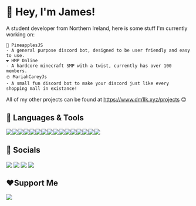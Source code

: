 # 👋 Hey, I'm James!
A student developer from Northern Ireland, here is some stuff I'm currently working on:
```
🍍 PineapplesJS
- A general purpose discord bot, designed to be user friendly and easy to use.
❤️ HMP Online
- A hardcore minecraft SMP with a twist, currently has over 100 members.
⛄ MariahCareyJs
- A small fun discord bot to make your discord just like every shopping mall in existance! 
```
All of my other projects can be found at https://www.dm1lk.xyz/projects 😊

## 💽 Languages & Tools
<img align="center" src="https://img.shields.io/badge/Node.js-43853D?style=for-the-badge&logo=node.js&logoColor=white"/><img align="center" src="https://img.shields.io/badge/JavaScript-F7DF1E?style=for-the-badge&logo=javascript&logoColor=black"/><img align="center" src="https://img.shields.io/badge/TypeScript-007ACC?style=for-the-badge&logo=typescript&logoColor=white"/><img align="center" src="https://img.shields.io/badge/C%23-239120?style=for-the-badge&logo=c-sharp&logoColor=white"/><img align="center" src="https://img.shields.io/badge/Python-14354C?style=for-the-badge&logo=python&logoColor=white"/><img align="center" src="https://img.shields.io/badge/Java-ED8B00?style=for-the-badge&logo=java&logoColor=white"/><img align="center" src="https://img.shields.io/badge/Express.js-404D59?style=for-the-badge"/><img align="center" src="https://img.shields.io/badge/Markdown-000000?style=for-the-badge&logo=markdown&logoColor=white"/><img align="center" src="https://img.shields.io/badge/HTML5-E34F26?style=for-the-badge&logo=html5&logoColor=white"/><img align="center" src="https://img.shields.io/badge/CSS3-1572B6?style=for-the-badge&logo=css3&logoColor=white"/><img align="center" src="https://img.shields.io/badge/MySQL-00000F?style=for-the-badge&logo=mysql&logoColor=white"/><img align="center" src="https://img.shields.io/badge/SQLite-07405E?style=for-the-badge&logo=sqlite&logoColor=white"/><img align="center" src="https://img.shields.io/badge/MongoDB-4EA94B?style=for-the-badge&logo=mongodb&logoColor=white"/><img align="center" src="https://img.shields.io/badge/Heroku-430098?style=for-the-badge&logo=heroku&logoColor=white"/><img align="center" src="https://img.shields.io/badge/Google_Cloud-4285F4?style=for-the-badge&logo=google-cloud&logoColor=white"/><img align="center" src="https://img.shields.io/badge/Amazon_AWS-232F3E?style=for-the-badge&logo=amazon-aws&logoColor=white"/>

## 📱 Socials
<a href="https://twitter.com/dm1lk" target="blank"><img align="center" src="https://img.shields.io/badge/Twitter-1DA1F2?style=for-the-badge&logo=twitter&logoColor=white"/></a>
<a href="https://www.reddit.com/user/dm1lk" target="blank"><img align="center" src="https://img.shields.io/badge/Reddit-FF4500?style=for-the-badge&logo=reddit&logoColor=white"/></a>
<a href="https://www.twitch.tv/dm1lk" target="blank"><img align="center" src="https://img.shields.io/badge/Twitch-9146FF?style=for-the-badge&logo=twitch&logoColor=white"/></a>
<a href="https://www.tiktok.com/@dm1lk" target="blank"><img align="center" src="https://img.shields.io/badge/TikTok-000000?style=for-the-badge&logo=tiktok&logoColor=white"/></a>

## ❤️Support Me
<a href="https://www.ko-fi.com/dm1lk" target="blank"><img align="center" src="https://img.shields.io/badge/Ko--fi-F16061?style=for-the-badge&logo=ko-fi&logoColor=white"/></a>



